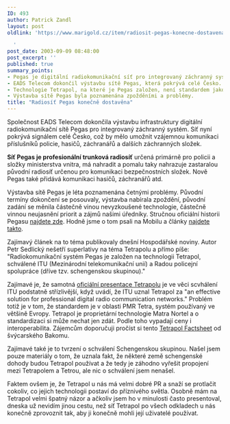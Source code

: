 ```yaml
---
ID: 493
author: Patrick Zandl
layout: post
oldlink: 'https://www.marigold.cz/item/radiosit-pegas-konecne-dostavena

  '
post_date: 2003-09-09 08:48:00
post_excerpt: ''
published: true
summary_points:
- Pegas je digitální radiokomunikační síť pro integrovaný záchranný systém v Česku.
- EADS Telecom dokončil výstavbu sítě Pegas, která pokrývá celé Česko.
- Technologie Tetrapol, na které je Pegas založen, není standardem jako Tetra.
- Výstavba sítě Pegas byla poznamenána zpožděními a problémy.
title: "Radiosíť Pegas konečně dostavěna"
---
```


Společnost EADS Telecom dokončila výstavbu infrastruktury digitální radiokomunikační sítě Pegas pro integrovaný záchranný systém. Síť nyní pokrývá signálem celé Česko, což by mělo umožnit vzájemnou komunikaci příslušníků policie, hasičů, záchranářů a dalších záchranných složek. 
<p>
<STRONG>Síť Pegas je profesionální trunková radiosíť</STRONG> určená primárně pro policii a složky ministerstva vnitra, má nahradit a pomalu taky nahrazuje zastaralou původní radiosíť určenou pro komunikaci bezpečnostních složek. Nově Pegas také přidává komunikaci hasičů, záchranářů atd. 
<p>
Výstavba sítě Pegas je léta poznamenána četnými problémy. Původní termíny dokončení se posouvaly, výstavba nabírala zpoždění, původní zadání se měnila částečně vinou nevyzkoušené technologie, částečně vinnou neujasnění priorit a zájmů našimi úředníky. Stručnou oficiální historii Pegasu <A href="http://www.mvcr.cz/aktualit/sdeleni/2002/peghist.html">najdete zde</A>. Hodně jsme o tom psali na Mobilu a články <A href="http://mobil.idnes.cz/search.html?dotaz=matra" target=_blank>najdete takto</A>.
<p>
Zajímavý článek na to téma publikovaly dnešní Hospodářské noviny. Autor Petr Sedlický nešetří superlativy na téma Tetrapolu a přímo píše: "Radiokomunikační systém Pegas je založen na technologii Tetrapol, schválené ITU (Mezinárodní telekomunikační unií) a Radou policejní spolupráce (dříve tzv. schengenskou skupinou)." 
<p>
Zajímavé je, že samotná <A href="http://www.tetrapol.com/www/tech/pos.php">oficiální presentace Tetrapolu</A> je ve věci scvhálení ITU podstatně střízlivější, když uvádí, že ITU uznal Tetrapol za "an effective solution for professional digital radio communication networks." Problém totiž je v tom, že standardem je v oblasti PMR Tetra, systém používaný ve většině Evropy. Tetrapol je proprietární technologie Matra Nortel a o standardizaci si může nechat jen zdát. Podle toho vypadají ceny i interoperabilita. Zájemcům doporučuji pročíst si tento <A href="http://www.bakom.ch/imperia/md/content/english/telecomdienste/factsheets/5.pdf">Tetrapol Factsheet</A> od švýcarského Bakomu. 
<p>
Zajímavé také je to tvrzení o schválení Schengenskou skupinou. Našel jsem pouze materiály o tom, že uznala fakt, že některé země schengenské dohody budou Tetrapol používat a že tedy je záhodno vyřešit propojení mezi Tetrapolem a Tetrou, ale nic o schválení jsem nenašel. 
<p>
Faktem ovšem je, že Tetrapol u nás má velmi dobré PR a snaží se protlačit cokoliv, co jejich technologii postaví do příznivého světla. Osobně mám na Tetrapol velmi špatný názor a ačkoliv jsem ho v minulosti často presentoval, dneska už nevidím jinou cestu, než síť Tetrapol po všech odkladech u nás konečně zprovoznit tak, aby ji konečně mohli její uživatelé používat.</p>